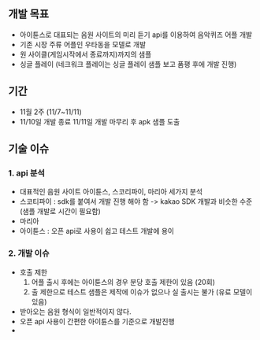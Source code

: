 ## 개발 목표
- 아이튠스로 대표되는 음원 사이트의 미리 듣기 api를 이용하여 음악퀴즈 어플 개발
- 기존 시장 주류 어플인 우타동을 모델로 개발 
- 원 사이클(게임시작에서 종료까지)까지의 샘플
- 싱글 플레이 (네크워크 플레이는 싱글 플레이 샘플 보고 품평 후에 개발 진행)

## 기간
- 11월 2주 (11/7~11/11)
- 11/10일 개발 종료 11/11일 개발 마무리 후 apk 샘플 도출

## 기술 이슈

### 1. api 분석
- 대표적인 음원 사이트 아이튠스, 스코리파이, 마리아 세가지 분석
- 스코티파이 : sdk를 붙여서 개발 진행 해야 함 -> kakao SDK 개발과 비슷한 수준(샘플 개발로 시간이 필요함)
- 마리아
- 아이튠스 : 오픈 api로 사용이 쉽고 테스트 개발에 용이 

### 2. 개발 이슈
- 호출 제한 
  1) 어플 출시 후에는 아이튠스의 경우 분당 호출 제한이 있음 (20회)
  2) 출 제한으로 테스트 샘플은 제작에 이슈가 없으나 실 출시는 불가 (유료 모델이 있음)
- 받아오는 음원 형식이 일반적이지 않다.  
- 오픈 api 사용이 간편한 아이튠스를 기준으로 개발진행 
- 













